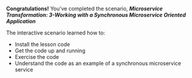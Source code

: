 **Congratulations!** You've completed the scenario, ***Microservice Transformation: 3-Working with a Synchronous Microservice Oriented Application***

The interactive scenario learned how to:

* Install the lesson code
* Get the code up and running
* Exercise the code
* Understand the code as an example of a synchronous microservice service